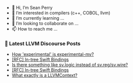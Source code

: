 - 👋 Hi, I’m Sean Perry
- 👀 I’m interested in compilers (c++, COBOL, llvm)
- 🌱 I’m currently learning ...
- 💞️ I’m looking to collaborate on ...
- 📫 How to reach me ...

<!---
s66perry/s66perry is a ✨ special ✨ repository because its `README.md` (this file) appears on your GitHub profile.
You can click the Preview link to take a look at your changes.
--->
### 📕 Latest LLVM Discourse Posts

<!-- DISCOURSE-LLVM:START -->
- [How &#39;experimental&#39; is experimental-mv?](https://discourse.llvm.org/t/how-experimental-is-experimental-mv/63564#post_1)
- [[RFC] In-tree Swift Bindings](https://discourse.llvm.org/t/rfc-in-tree-swift-bindings/63562#post_2)
- [Is there something like sv.logic instead of sv.reg/sv.wire?](https://discourse.llvm.org/t/is-there-something-like-sv-logic-instead-of-sv-reg-sv-wire/5006#post_6)
- [[RFC] In-tree Swift Bindings](https://discourse.llvm.org/t/rfc-in-tree-swift-bindings/63562#post_1)
- [What exactly is a LLVMContext?](https://discourse.llvm.org/t/what-exactly-is-a-llvmcontext/63544#post_6)
<!-- DISCOURSE-LLVM:END -->
